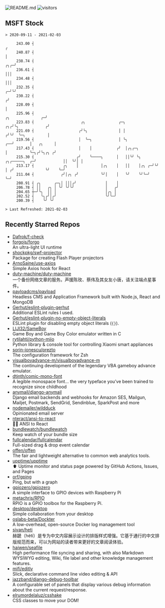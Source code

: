 ![README.md](https://github.com/Gerhut/Gerhut/workflows/README.md/badge.svg)
![visitors](https://visitors.vercel.app/Gerhut/Gerhut?token=8cf69d1f6813d272ef062726b6070c9be4ff72038cfe5a7ded7384a8da65d866)

## MSFT Stock

```
> 2020-09-11 - 2021-02-03

     243.00 ┤                                                                                                  ╭ 
     240.87 ┤                                                                                                  │ 
     238.74 ┤                                                                                              ╭╮╭─╯ 
     236.61 ┤                                                                                              │││   
     234.48 ┤                                                                                              │││   
     232.35 ┤                                                                                            ╭─╯╰╯   
     230.22 ┤                                                                                           ╭╯       
     228.09 ┤                                                                                           │        
     225.96 ┤                                                                         ╭╮              ╭─╯        
     223.83 ┤                     ╭╮               ╭─╮                             ╭╮╭╯╰╮            ╭╯          
     221.69 ┤                    ╭╯╰╮              │ │                            ╭╯╰╯  ╰─╮          │           
     219.56 ┤                    │  ╰─╮            │ ╰╮                        ╭──╯       │   ╭╮     │           
     217.43 ┤                    │    │           ╭╯  │╭╮╭─╮                   │          ╰─╮╭╯╰╮╭╮ ╭╯           
     215.30 ┤                   ╭╯    ╰────╮      │   ││╰╯ ╰╮     ╭╮╭─────╮  ╭─╯            ││  ╰╯│ │            
     213.17 ┤             ╭╮    │          │╭╮    │   ││    │╭╮ ╭─╯╰╯     │ ╭╯              ╰╯    ╰─╯            
     211.04 ┤            ╭╯│╭╮ ╭╯          ╰╯│    │   ╰╯    ╰╯╰─╯         ╰─╯                                    
     208.91 ┤ ╭╮      ╭─╮│ │││╭╯             │    │                                                              
     206.78 ┤ ││   ╭╮ │ ╰╯ ╰╯╰╯              │   ╭╯                                                              
     204.65 ┼─╯╰╮  ││ │                      │╭╮ │                                                               
     202.52 ┤   ╰╮╭╯│╭╯                      ╰╯╰─╯                                                               
     200.39 ┤    ╰╯ ╰╯                                                                                           

> Last Refreshed: 2021-02-03
```

## Recently Starred Repos

- [Dafrok/f-check](https://github.com/Dafrok/f-check)  
- [forgojs/forgo](https://github.com/forgojs/forgo)  
  An ultra-light UI runtime
- [shockpkg/swf-projector](https://github.com/shockpkg/swf-projector)  
  Package for creating Flash Player projectors
- [ArnoSaine/use-axios](https://github.com/ArnoSaine/use-axios)  
  Simple Axios hook for React
- [duty-machine/duty-machine](https://github.com/duty-machine/duty-machine)  
  一个备份网络文章的服务。声援陈玫、蔡伟及其女友小唐，请关注端点星事件。
- [payloadcms/payload](https://github.com/payloadcms/payload)  
  Headless CMS and Application Framework built with Node.js, React and MongoDB
- [Gerhut/eslint-plugin-gerhut](https://github.com/Gerhut/eslint-plugin-gerhut)  
  Additional ESLint rules I used.
- [Gerhut/eslint-plugin-no-empty-object-literals](https://github.com/Gerhut/eslint-plugin-no-empty-object-literals)  
  ESLint plugin for disabling empty object literals (`{}`).
- [LIJI32/SameBoy](https://github.com/LIJI32/SameBoy)  
  Game Boy and Game Boy Color emulator written in C
- [rytilahti/python-miio](https://github.com/rytilahti/python-miio)  
  Python library & console tool for controlling Xiaomi smart appliances
- [sorin-ionescu/prezto](https://github.com/sorin-ionescu/prezto)  
  The configuration framework for Zsh
- [visualboyadvance-m/visualboyadvance-m](https://github.com/visualboyadvance-m/visualboyadvance-m)  
  The continuing development of the legendary VBA gameboy advance emulator.
- [dtinth/comic-mono-font](https://github.com/dtinth/comic-mono-font)  
  A legible monospace font... the very typeface you’ve been trained to recognize since childhood
- [anymail/django-anymail](https://github.com/anymail/django-anymail)  
  Django email backends and webhooks for Amazon SES, Mailgun, Mailjet, Postmark, SendGrid, Sendinblue, SparkPost and more
- [nodemailer/wildduck](https://github.com/nodemailer/wildduck)  
  Opinionated email server
- [nteract/ansi-to-react](https://github.com/nteract/ansi-to-react)  
  :guardsman: ANSI to React
- [bundlewatch/bundlewatch](https://github.com/bundlewatch/bundlewatch)  
  Keep watch of your bundle size
- [fullcalendar/fullcalendar](https://github.com/fullcalendar/fullcalendar)  
  Full-sized drag & drop event calendar
- [offen/offen](https://github.com/offen/offen)  
  The fair and lightweight alternative to common web analytics tools. 
- [upptime/upptime](https://github.com/upptime/upptime)  
  ⬆️ Uptime monitor and status page powered by GitHub Actions, Issues, and Pages
- [orf/gping](https://github.com/orf/gping)  
  Ping, but with a graph
- [gpiozero/gpiozero](https://github.com/gpiozero/gpiozero)  
  A simple interface to GPIO devices with Raspberry Pi
- [metachris/RPIO](https://github.com/metachris/RPIO)  
  RPIO is a GPIO toolbox for the Raspberry Pi.
- [desktop/desktop](https://github.com/desktop/desktop)  
  Simple collaboration from your desktop
- [oslabs-beta/Dockter](https://github.com/oslabs-beta/Dockter)  
  A low-overhead, open-source Docker log management tool
- [sivan/heti](https://github.com/sivan/heti)  
  赫蹏（hètí）是专为中文内容展示设计的排版样式增强。它基于通行的中文排版规范而来，可以为网站的读者带来更好的文章阅读体验。
- [haiwen/seafile](https://github.com/haiwen/seafile)  
  High performance file syncing and sharing, with also Markdown WYSIWYG editing, Wiki, file label and other knowledge management features.
- [mifi/editly](https://github.com/mifi/editly)  
  Slick, declarative command line video editing & API
- [jazzband/django-debug-toolbar](https://github.com/jazzband/django-debug-toolbar)  
  A configurable set of panels that display various debug information about the current request/response.
- [elrumordelaluz/csshake](https://github.com/elrumordelaluz/csshake)  
  CSS classes to move your DOM!
